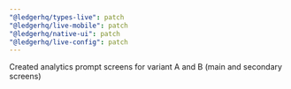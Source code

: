 ```yaml
---
"@ledgerhq/types-live": patch
"@ledgerhq/live-mobile": patch
"@ledgerhq/native-ui": patch
"@ledgerhq/live-config": patch
---
```


Created analytics prompt screens for variant A and B (main and secondary screens)
